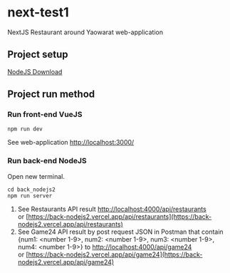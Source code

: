 # next-test1
NextJS Restaurant around Yaowarat web-application

## Project setup
[NodeJS Download](https://nodejs.org)  
## Project run method
### Run front-end VueJS
```
npm run dev
```
See web-application [http://localhost:3000/](http://localhost:3000/)

### Run back-end NodeJS
Open new terminal.
```
cd back_nodejs2
npm run server
```
1. See Restaurants API result [http://localhost:4000/api/restaurants](http://localhost:4000/api/restaurants)  
or [https://back-nodejs2.vercel.app/api/restaurants](https://back-nodejs2.vercel.app/api/restaurants)  
2. See Game24 API result by post request JSON in Postman that contain  
{num1: <number 1-9>, num2: <number 1-9>, num3: <number 1-9>, num4: <number 1-9>} to [http://localhost:4000/api/game24](http://localhost:4000/api/game24)  
or [https://back-nodejs2.vercel.app/api/game24](https://back-nodejs2.vercel.app/api/game24)  

